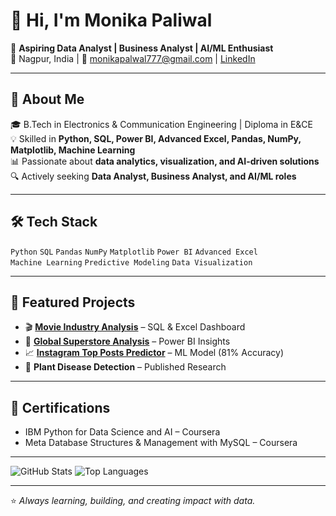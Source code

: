 # 👋 Hi, I'm Monika Paliwal  

💼 **Aspiring Data Analyst | Business Analyst | AI/ML Enthusiast**  
📍 Nagpur, India | 📧 monikapalwal777@gmail.com | [LinkedIn](https://www.linkedin.com/in/monika-paliwal-9a85a22ba)  

---

## 🚀 About Me  
🎓 B.Tech in Electronics & Communication Engineering | Diploma in E&CE  
💡 Skilled in **Python, SQL, Power BI, Advanced Excel, Pandas, NumPy, Matplotlib, Machine Learning**  
📊 Passionate about **data analytics, visualization, and AI-driven solutions**  
🔍 Actively seeking **Data Analyst, Business Analyst, and AI/ML roles**  

---

## 🛠 Tech Stack  
`Python` `SQL` `Pandas` `NumPy` `Matplotlib` `Power BI` `Advanced Excel`  
`Machine Learning` `Predictive Modeling` `Data Visualization`  

---

## 📂 Featured Projects  
- 🎬 **[Movie Industry Analysis](https://github.com/JoySeedhe/Movie-Industry-Analysis-SQL-Project)** – SQL & Excel Dashboard  
- 🛒 **[Global Superstore Analysis](https://github.com/JoySeedhe/Global-Superstore-Analysis--Power-BI)** – Power BI Insights  
- 📈 **[Instagram Top Posts Predictor](https://github.com/JoySeedhe/Instagram-Top-Posts-Machine-Learning-Model)** – ML Model (81% Accuracy)  
- 🌱 **Plant Disease Detection** – Published Research  

---

## 📜 Certifications  
- IBM Python for Data Science and AI – Coursera  
- Meta Database Structures & Management with MySQL – Coursera  

---

![GitHub Stats](https://github-readme-stats.vercel.app/api?username=JoySeedhe&show_icons=true&theme=tokyonight)
![Top Languages](https://github-readme-stats.vercel.app/api/top-langs/?username=JoySeedhe&layout=compact&theme=tokyonight)

---
⭐ *Always learning, building, and creating impact with data.*
